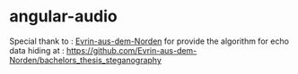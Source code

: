 # angular-audio

Special thank to : [Evrin-aus-dem-Norden](https://github.com/Evrin-aus-dem-Norden)
for provide the algorithm for echo data hiding at :
https://github.com/Evrin-aus-dem-Norden/bachelors_thesis_steganography
